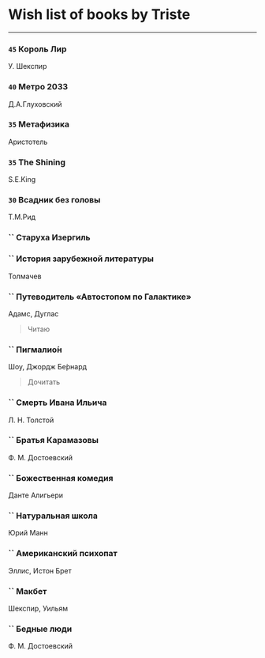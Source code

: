 # Wish list of books by Triste
---

### `45` Король Лир
У. Шекспир

### `40` Метро 2033
Д.А.Глуховский

### `35` Метафизика
Аристотель

### `35` The Shining
S.E.King

### `30` Всадник без головы
Т.М.Рид

### `` Старуха Изергиль

### `` История зарубежной литературы
Толмачев

### `` Путеводитель «Автостопом по Галактике»
Адамс, Дуглас
> Читаю

### `` Пигмалио́н
Шоу, Джордж Бе́рнард
> Дочитать

### `` Смерть Ивана Ильича
Л. Н. Толстой

### `` Братья Карамазовы
Ф. М. Достоевский

### `` Божественная комедия
Данте Алигьери

### `` Натуральная школа
Юрий Манн

### `` Американский психопат
Эллис, Истон Брет

### `` Макбет
Шекспир, Уильям

### `` Бедные люди
Ф. М. Достоевский


